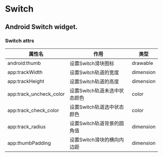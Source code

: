 # Switch
## Android Switch widget.

### Switch attrs
属性名 | 作用 | 类型
--- | --- | ---
android:thumb | 设置Switch滑块图标 | drawable
app:trackWidth | 设置Switch轨道的宽度 | dimension
app:trackHeight | 设置Switch轨道的高度 | dimension
app:track_uncheck_color | 设置Switch轨道未选中状态颜色 | color
app:track_check_color | 设置Switch轨道选中状态颜色 | color
app:track_radius | 设置Switch轨道背景的圆角值 | dimension
app:thumbPadding | 设置Switch滑块的横向内边距 | dimension